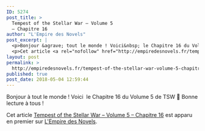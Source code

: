 ```yaml
---
ID: 5274
post_title: >
  Tempest of the Stellar War – Volume 5
  – Chapitre 16
author: "L'Empire des Novels"
post_excerpt: |
  <p>Bonjour &agrave; tout le monde ! Voici&nbsp; le Chapitre 16 du Volume 5 de TSW &#128578; Bonne lecture &agrave; tous !</p>
  <p>Cet article <a rel="nofollow" href="http://empiredesnovels.fr/tempest-of-the-stellar-war-volume-5-chapitre-16/">Tempest of the Stellar War &ndash; Volume 5 &ndash; Chapitre 16</a> est apparu en premier sur <a rel="nofollow" href="http://empiredesnovels.fr/">L'Empire des Novels</a>.</p>
layout: post
permalink: >
  http://empiredesnovels.fr/tempest-of-the-stellar-war-volume-5-chapitre-16/
published: true
post_date: 2018-05-04 12:59:44
---
```

<p>Bonjour à tout le monde ! Voici  le Chapitre 16 du Volume 5 de TSW 🙂 Bonne lecture à tous !</p>
<p>Cet article <a rel="nofollow" href="http://empiredesnovels.fr/tempest-of-the-stellar-war-volume-5-chapitre-16/">Tempest of the Stellar War &#8211; Volume 5 &#8211; Chapitre 16</a> est apparu en premier sur <a rel="nofollow" href="http://empiredesnovels.fr/">L&#039;Empire des Novels</a>.</p>